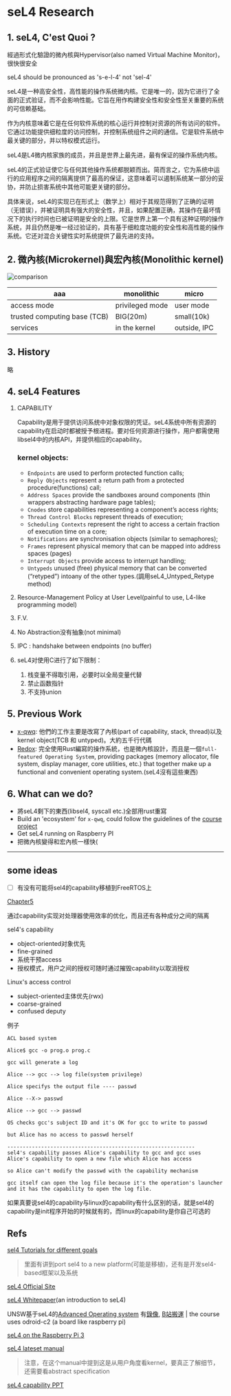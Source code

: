 # seL4 Research
## 1. seL4, C'est Quoi ?
經過形式化驗證的微內核與Hypervisor(also named Virtual Machine Monitor)，很快很安全

seL4 should be pronounced as 's-e-l-4' not 'sel-4'

seL4是一种高安全性，高性能的操作系统微内核。它是唯一的，因为它进行了全面的正式验证，而不会影响性能。它旨在用作构建安全性和安全性至关重要的系统的可信赖基础。

作为内核意味着它是在任何软件系统的核心运行并控制对资源的所有访问的软件。它通过功能提供细粒度的访问控制，并控制系统组件之间的通信。它是软件系统中最关键的部分，并以特权模式运行。

seL4是L4微内核家族的成员，并且是世界上最先进，最有保证的操作系统内核。

seL4的正式验证使它与任何其他操作系统都脱颖而出。简而言之，它为系统中运行的应用程序之间的隔离提供了最高的保证，这意味着可以遏制系统某一部分的妥协，并防止损害系统中其他可能更关键的部分。

具体来说，seL4的实现已在形式上（数学上）相对于其规范得到了正确的证明（无错误），并被证明具有强大的安全性，并且，如果配置正确，其操作在最坏情况下的执行时间也已被证明是安全的上限。它是世界上第一个具有这种证明的操作系统，并且仍然是唯一经过验证的，具有基于细粒度功能的安全性和高性能的操作系统。它还对混合关键性实时系统提供了最先进的支持。

## 2. 微內核(Microkernel)與宏內核(Monolithic kernel)
   ![comparison](https://s3.us-west-2.amazonaws.com/secure.notion-static.com/e4165605-9040-4ded-b9d0-352f91a1c23e/Untitled.png?X-Amz-Algorithm=AWS4-HMAC-SHA256&X-Amz-Credential=AKIAT73L2G45O3KS52Y5%2F20210324%2Fus-west-2%2Fs3%2Faws4_request&X-Amz-Date=20210324T015609Z&X-Amz-Expires=86400&X-Amz-Signature=10edcb189addd31e4256f8fa46f2adfca328c0772ce0b0288a6c744aa24a8058&X-Amz-SignedHeaders=host&response-content-disposition=filename%20%3D%22Untitled.png%22)

| aaa                          | monolithic      | micro        |
| ---------------------------- | --------------- | ------------ |
| access mode                  | privileged mode | user mode    |
| trusted computing base (TCB) | BIG(20m)        | small(10k)   |
| services                     | in the kernel   | outside, IPC |

## 3. History
略

## 4. seL4 Features
1. CAPABILITY

    Capability是用于提供访问系统中对象权限的凭证。seL4系统中所有资源的capability在启动时都被授予根进程。要对任何资源进行操作，用户都需使用libsel4中的内核API，并提供相应的capability。

    ### kernel objects:
    - ``Endpoints`` are used to perform protected function calls;
    - ``Reply Objects`` represent a return path from a protected procedure(functions) call;
    - ``Address Spaces`` provide the sandboxes around components (thin wrappers abstracting hardware page tables);
    - ``Cnodes`` store capabilities representing a component’s access rights;
    - ``Thread Control Blocks`` represent threads of execution;
    - ``Scheduling Contexts`` represent the right to access a certain fraction of execution time on a core;
    - ``Notifications`` are synchronisation objects (similar to semaphores);
    - ``Frames`` represent physical memory that can be mapped into address spaces (pages)
    - ``Interrupt Objects`` provide access to interrupt handling;
    - ``Untypeds`` unused (free) physical memory that can be converted (“retyped”) intoany of the other types.(調用seL4_Untyped_Retype method)

2. Resource-Management Policy at User Level(painful to use, L4-like programming model)
3. F.V.
4. No Abstraction没有抽象(not minimal)
5. IPC : handshake between endpoints (no buffer)
6. seL4对使用C进行了如下限制：
   1. 栈变量不得取引用，必要时以全局变量代替
   2. 禁止函数指针
   3. 不支持union

## 5. Previous Work
- [x-qwq](https://github.com/OSH-2019/x-qwq): 他們的工作主要是改寫了內核(part of capability, stack, thread)以及kernel object(TCB 和 untyped)。大約五千行代碼
- [Redox](https://github.com/redox-os/redox): 完全使用Rust編寫的操作系統，也是微內核設計，而且是一個``full-featured Operating System``, providing packages (memory allocator, file system, display manager, core utilities, etc.) that together make up a functional and convenient operating system.(seL4沒有這些東西)

## 6. What can we do?
- 將seL4剩下的東西(libsel4, syscall etc.)全部用rust重寫
- Build an 'ecosystem' for ``x-qwq``, could follow the guidelines of the [course project](https://www.cse.unsw.edu.au/~cs9242/20/project/index.shtml)
- Get seL4 running on Raspberry PI
- 把微內核變得和宏內核一樣快(

****
## some ideas

- [ ] 有没有可能将sel4的capability移植到FreeRTOS上

[Chapter5](https://sel4.systems/About/seL4-whitepaper.pdf)

通过capability实现对处理器使用效率的优化，而且还有各种成分之间的隔离

sel4's capability
-  object-oriented对象优先
-  fine-grained
-  系统干预access
-  授权模式，用户之间的授权可随时通过摧毁capability以取消授权


Linux's access control
-  subject-oriented主体优先(rwx)
-  coarse-grained
-  confused deputy

例子

```
ACL based system

Alice$ gcc -o prog.o prog.c

gcc will generate a log

Alice --> gcc --> log file(system privilege)

Alice specifys the output file ---- passwd

Alice --X-> passwd

Alice --> gcc --> passwd

OS checks gcc's subject ID and it's OK for gcc to write to passwd

but Alice has no access to passwd herself

-------------------------------------------------------------
sel4's capability passes Alice's capability to gcc and gcc uses Alice's capability to open a new file which Alice has access

so Alice can't modify the passwd with the capability mechanism

gcc itself can open the log file because it's the operation's launcher and it has the capability to open the log file.
```

如果真要说sel4的capability与linux的capability有什么区别的话，就是sel4的capability是init程序开始的时候就有的，而linux的capability是你自己可选的

## Refs
[sel4 Tutorials for different goals](https://docs.sel4.systems/Tutorials/)

> 里面有讲到port sel4 to a new platform(可能是移植)，还有是开发sel4-based框架以及系统

[seL4 Official Site](https://sel4.systems/)

[seL4 Whitepaper](https://sel4.systems/About/seL4-whitepaper.pdf)(an introduction to seL4)

UNSW基于seL4的[Advanced Operating system](http://www.cse.unsw.edu.au/~cs9242/current/) 有[錄像](https://www.youtube.com/playlist?list=PLbSaCpDlfd6qLbEsKquVo3--0gwYBmrUV), [B站搬運](https://space.bilibili.com/1627303/video) |
the course uses odroid-c2 (a board like raspberry pi)

[seL4 on the Raspberry Pi 3](https://research.csiro.au/tsblog/sel4-raspberry-pi-3/)

[seL4 lateset manual](https://sel4.systems/Info/Docs/seL4-manual-latest.pdf)

> 注意，在这个manual中提到这是从用户角度看kernel，要真正了解细节，还需要看abstract specification

[seL4 capability PPT](cl.cam.ac.uk/research/security/ctsrd/cheri/workshops/pdfs/20160423-sel4-capabilities.pdf)


